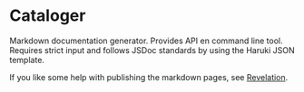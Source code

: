 # Cataloger

Markdown documentation generator. Provides API en command line tool. Requires
strict input and follows JSDoc standards by using the Haruki JSON template.

If you like some help with publishing the markdown pages, see [Revelation].

[Revelation]: https://github.com/Moveo/revelation
